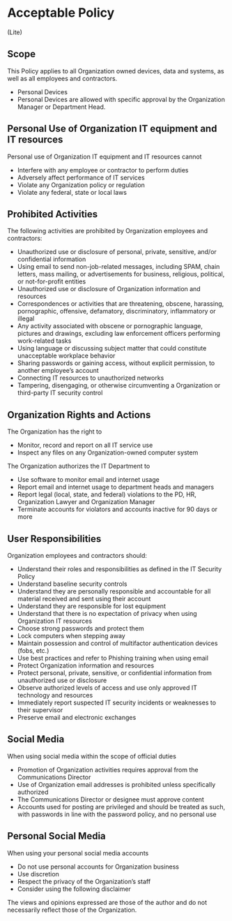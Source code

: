 # Acceptable Policy
(Lite)
## Scope
This Policy applies to all Organization owned devices, data and systems, as well as all employees and contractors.
* Personal Devices
* Personal Devices are allowed with specific approval by the Organization Manager or Department Head.
## Personal Use of Organization IT equipment and IT resources
Personal use of Organization IT equipment and IT resources cannot
* Interfere with any employee or contractor to perform duties
* Adversely affect performance of IT services
* Violate any Organization policy or regulation
* Violate any federal, state or local laws
## Prohibited Activities
The following activities are prohibited by Organization employees and contractors:
* Unauthorized use or disclosure of personal, private, sensitive, and/or confidential information
* Using email to send non-job-related messages, including SPAM, chain letters, mass mailing, or advertisements for business, religious, political, or not-for-profit entities
* Unauthorized use or disclosure of Organization information and resources
* Correspondences or activities that are threatening, obscene, harassing, pornographic, offensive, defamatory, discriminatory, inflammatory or illegal
* Any activity associated with obscene or pornographic language, pictures and drawings, excluding law enforcement officers performing work-related tasks
* Using language or discussing subject matter that could constitute unacceptable workplace behavior
* Sharing passwords or gaining access, without explicit permission, to another employee’s account
* Connecting IT resources to unauthorized networks
* Tampering, disengaging, or otherwise circumventing a Organization or third-party IT security control

## Organization Rights and Actions
The Organization has the right to
* Monitor, record and report on all IT service use
* Inspect any files on any Organization-owned computer system

The Organization authorizes the IT Department to
* Use software to monitor email and internet usage
* Report email and internet usage to department heads and managers
* Report legal (local, state, and federal) violations to the PD, HR, Organization Lawyer and Organization Manager
* Terminate accounts for violators and accounts inactive for 90 days or more
## User Responsibilities
Organization employees and contractors should:
* Understand their roles and responsibilities as defined in the IT Security Policy
* Understand baseline security controls
* Understand they are personally responsible and accountable for all material received and sent using their account
*  Understand they are responsible for lost equipment
* Understand that there is no expectation of privacy when using Organization IT resources
* Choose strong passwords and protect them
* Lock computers when stepping away
* Maintain possession and control of multifactor authentication devices (fobs, etc.)
* Use best practices and refer to Phishing training when using email
* Protect Organization information and resources
* Protect personal, private, sensitive, or confidential information from unauthorized use or disclosure
* Observe authorized levels of access and use only approved IT technology and resources
* Immediately report suspected IT security incidents or weaknesses to their supervisor
* Preserve email and electronic exchanges
## Social Media
When using social media within the scope of official duties
* Promotion of Organization activities requires approval from the Communications Director
* Use of Organization email addresses is prohibited unless specifically authorized
* The Communications Director or designee must approve content
* Accounts used for posting are privileged and should be treated as such, with passwords in line
with the password policy, and no personal use
## Personal Social Media
When using your personal social media accounts
* Do not use personal accounts for Organization business
* Use discretion
* Respect the privacy of the Organization’s staff
* Consider using the following disclaimer

The views and opinions expressed are those of the author and do not necessarily reflect
those of the Organization.